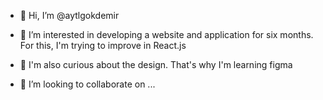 - 👋 Hi, I’m @aytlgokdemir


- 👀 I’m interested in developing a website and application for six months. For this, I'm trying to improve in React.js


- 🌱 I'm also curious about the design. That's why I'm learning figma


- 💞️ I’m looking to collaborate on ...

